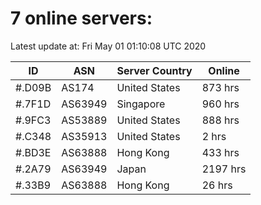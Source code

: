 # 7 online servers:

Latest update at: Fri May 01 01:10:08 UTC 2020

| ID | ASN | Server Country | Online |
| -- | --- | -------------- | ------ |
| #.D09B | AS174 | United States | 873 hrs |
| #.7F1D | AS63949 | Singapore | 960 hrs |
| #.9FC3 | AS53889 | United States | 888 hrs |
| #.C348 | AS35913 | United States | 2 hrs |
| #.BD3E | AS63888 | Hong Kong | 433 hrs |
| #.2A79 | AS63949 | Japan | 2197 hrs |
| #.33B9 | AS63888 | Hong Kong | 26 hrs |


